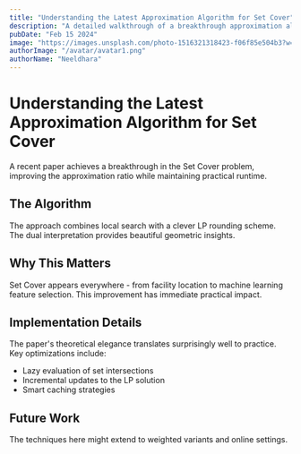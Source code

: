 ```yaml
---
title: "Understanding the Latest Approximation Algorithm for Set Cover"
description: "A detailed walkthrough of a breakthrough approximation algorithm with practical implications."
pubDate: "Feb 15 2024"
image: "https://images.unsplash.com/photo-1516321318423-f06f85e504b3?w=400&auto=format&fit=crop&q=60"
authorImage: "/avatar/avatar1.png"
authorName: "Neeldhara"
---
```


# Understanding the Latest Approximation Algorithm for Set Cover

A recent paper achieves a breakthrough in the Set Cover problem, improving the approximation ratio while maintaining practical runtime.

## The Algorithm

The approach combines local search with a clever LP rounding scheme. The dual interpretation provides beautiful geometric insights.

## Why This Matters

Set Cover appears everywhere - from facility location to machine learning feature selection. This improvement has immediate practical impact.

## Implementation Details

The paper's theoretical elegance translates surprisingly well to practice. Key optimizations include:
- Lazy evaluation of set intersections
- Incremental updates to the LP solution
- Smart caching strategies

## Future Work

The techniques here might extend to weighted variants and online settings.
